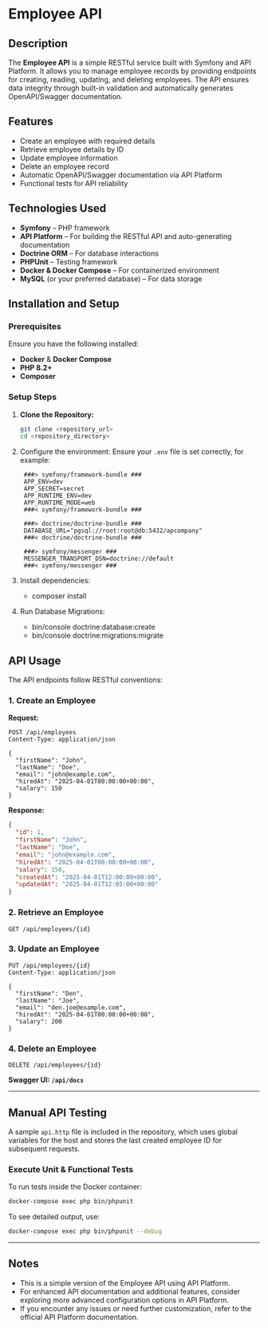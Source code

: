 # Employee API

## Description
The **Employee API** is a simple RESTful service built with Symfony and API Platform. It allows you to manage employee records by providing endpoints for creating, reading, updating, and deleting employees. The API ensures data integrity through built-in validation and automatically generates OpenAPI/Swagger documentation.

## Features
- Create an employee with required details
- Retrieve employee details by ID
- Update employee information
- Delete an employee record
- Automatic OpenAPI/Swagger documentation via API Platform
- Functional tests for API reliability

## Technologies Used
- **Symfony** – PHP framework
- **API Platform** – For building the RESTful API and auto-generating documentation
- **Doctrine ORM** – For database interactions
- **PHPUnit** – Testing framework
- **Docker & Docker Compose** – For containerized environment
- **MySQL** (or your preferred database) – For data storage

## Installation and Setup

### Prerequisites
Ensure you have the following installed:
- **Docker** & **Docker Compose**
- **PHP 8.2+**
- **Composer**

### Setup Steps

1. **Clone the Repository:**
   ```bash
   git clone <repository_url>
   cd <repository_directory>

2. Configure the environment: Ensure your `.env` file is set correctly, for example:

        ###> symfony/framework-bundle ###
        APP_ENV=dev
        APP_SECRET=secret
        APP_RUNTIME_ENV=dev
        APP_RUNTIME_MODE=web
        ###< symfony/framework-bundle ###
        
        ###> doctrine/doctrine-bundle ###
        DATABASE_URL="pgsql://root:root@db:5432/apcompany"
        ###< doctrine/doctrine-bundle ###
        
        ###> symfony/messenger ###
        MESSENGER_TRANSPORT_DSN=doctrine://default
        ###< symfony/messenger ###

3. Install dependencies:
    - composer install

4. Run Database Migrations:
    - bin/console doctrine:database:create
    - bin/console doctrine:migrations:migrate

## API Usage
The API endpoints follow RESTful conventions:

### 1. Create an Employee
**Request:**
```http
POST /api/employees
Content-Type: application/json

{
  "firstName": "John",
  "lastName": "Doe",
  "email": "john@example.com",
  "hiredAt": "2025-04-01T00:00:00+00:00",
  "salary": 150
}
```

**Response:**
```json
{
  "id": 1,
  "firstName": "John",
  "lastName": "Doe",
  "email": "john@example.com",
  "hiredAt": "2025-04-01T00:00:00+00:00",
  "salary": 150,
  "createdAt": "2025-04-01T12:00:00+00:00",
  "updatedAt": "2025-04-01T12:05:00+00:00"
}

```

### 2. Retrieve an Employee
```http
GET /api/employees/{id}
```

### 3. Update an Employee
```http
PUT /api/employees/{id}
Content-Type: application/json

{
  "firstName": "Den",
  "lastName": "Joe",
  "email": "den.joe@example.com",
  "hiredAt": "2025-04-01T00:00:00+00:00",
  "salary": 200
}

```

### 4. Delete an Employee
```http
DELETE /api/employees/{id}
```

**Swagger UI: `/api/docs`**

---

## Manual API Testing

A sample `api.http` file is included in the repository, which uses global variables for the host and stores the last created employee ID for subsequent requests.

### Execute Unit & Functional Tests
To run tests inside the Docker container:
```sh
docker-compose exec php bin/phpunit
```

To see detailed output, use:
```sh
docker-compose exec php bin/phpunit --debug
```

---

## Notes
- This is a simple version of the Employee API using API Platform.
- For enhanced API documentation and additional features, consider exploring more advanced configuration options in API Platform.
- If you encounter any issues or need further customization, refer to the official API Platform documentation.
